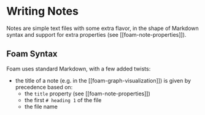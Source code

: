 # Writing Notes

Notes are simple text files with some extra flavor, in the shape of Markdown syntax and support for extra properties (see [[foam-note-properties]]).

## Foam Syntax

Foam uses standard Markdown, with a few added twists:

- the title of a note (e.g. in the [[foam-graph-visualization]]) is given by precedence based on:
  - the `title` property (see [[foam-note-properties]])
  - the first `# heading 1` of the file
  - the file name
